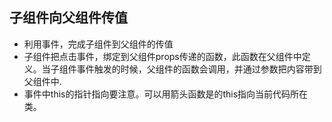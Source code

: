 ## 子组件向父组件传值
-   利用事件，完成子组件到父组件的传值
-   子组件把点击事件，绑定到父组件props传递的函数，此函数在父组件中定义。当子组件事件触发的时候，父组件的函数会调用，并通过参数把内容带到父组件中.
-   事件中this的指针指向要注意。可以用箭头函数是的this指向当前代码所在类。



